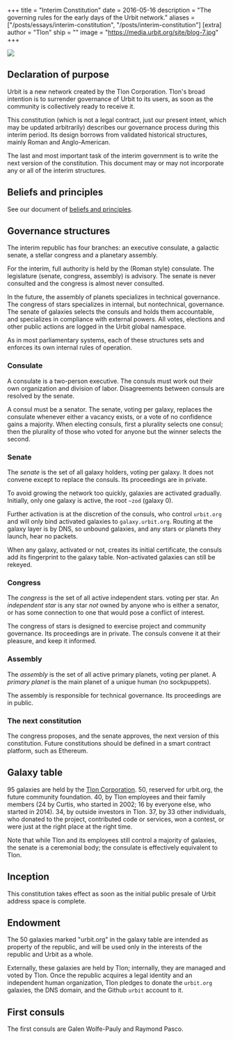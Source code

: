 +++
title = "Interim Constitution"
date = 2016-05-16
description = "The governing rules for the early days of the Urbit network."
aliases = ["/posts/essays/interim-constitution", "/posts/interim-constitution"]
[extra]
author = "Tlon"
ship = ""
image = "https://media.urbit.org/site/blog-7.jpg"
+++

![](https://media.urbit.org/site/blog-7.jpg)

## Declaration of purpose

Urbit is a new network created by the Tlon Corporation.  Tlon's
broad intention is to surrender governance of Urbit to its users,
as soon as the community is collectively ready to receive it.

This constitution (which is not a legal contract, just our present
intent, which may be updated arbitrarily) describes our governance
process during this interim period.  Its design borrows from validated
historical structures, mainly Roman and Anglo-American.

The last and most important task of the interim government is to
write the next version of the constitution.  This document may or
may not incorporate any or all of the interim structures.

## Beliefs and principles

See our document of [beliefs and principles](../beliefs-and-principles).

## Governance structures

The interim republic has four branches: an executive consulate, a
galactic senate, a stellar congress and a planetary assembly.

For the interim, full authority is held by the (Roman style)
consulate.  The legislature (senate, congress, assembly) is
advisory.  The senate is never consulted and the congress is
almost never consulted.

In the future, the assembly of planets specializes in technical
governance.  The congress of stars specializes in internal, but
nontechnical, governance.  The senate of galaxies selects the
consuls and holds them accountable, and specializes in compliance
with external powers.  All votes, elections and other public
actions are logged in the Urbit global namespace.

As in most parliamentary systems, each of these structures sets
and enforces its own internal rules of operation.

### Consulate

A consulate is a two-person executive.  The consuls must work out
their own organization and division of labor.  Disagreements
between consuls are resolved by the senate.

A consul must be a senator.  The senate, voting per galaxy,
replaces the consulate whenever either a vacancy exists, or a
vote of no confidence gains a majority.  When electing consuls,
first a plurality selects one consul; then the plurality of those
who voted for anyone but the winner selects the second.

### Senate

The _senate_ is the set of all galaxy holders, voting per galaxy.
It does not convene except to replace the consuls.  Its
proceedings are in private.

To avoid growing the network too quickly, galaxies are activated
gradually.  Initially, only one galaxy is active, the root `~zod`
(galaxy 0).

Further activation is at the discretion of the consuls, who
control `urbit.org` and will only bind activated galaxies to
`galaxy.urbit.org`.  Routing at the galaxy layer is by DNS, so
unbound galaxies, and any stars or planets they launch, hear no
packets.

When any galaxy, activated or not, creates its initial
certificate, the consuls add its fingerprint to the galaxy table.
Non-activated galaxies can still be rekeyed.

### Congress

The _congress_ is the set of all active independent stars.
voting per star.  An _independent star_ is any star _not_ owned
by anyone who is either a senator, or has some connection to one
that would pose a conflict of interest.

The congress of stars is designed to exercise project and
community governance.  Its proceedings are in private.  The
consuls convene it at their pleasure, and keep it informed.

### Assembly

The _assembly_ is the set of all active primary planets, voting
per planet.  A _primary planet_ is the main planet of a unique
human (no sockpuppets).

The assembly is responsible for technical governance.  Its
proceedings are in public.

### The next constitution

The congress proposes, and the senate approves, the next version
of this constitution.  Future constitutions should be defined in
a smart contract platform, such as Ethereum.

## Galaxy table

95 galaxies are held by the [Tlon Corporation](https://tlon.io/).  50,
reserved for urbit.org, the future community foundation.  40, by
Tlon employees and their family members (24 by Curtis, who
started in 2002; 16 by everyone else, who started in 2014).  34,
by outside investors in Tlon.  37, by 33 other individuals, who
donated to the project, contributed code or services, won a
contest, or were just at the right place at the right time.

Note that while Tlon and its employees still control a majority
of galaxies, the senate is a ceremonial body; the consulate is
effectively equivalent to Tlon.

## Inception

This constitution takes effect as soon as the initial public
presale of Urbit address space is complete.

## Endowment

The 50 galaxies marked "urbit.org" in the galaxy table are
intended as property of the republic, and will be used only in
the interests of the republic and Urbit as a whole.

Externally, these galaxies are held by Tlon; internally, they are
managed and voted by Tlon.  Once the republic acquires a legal
identity and an independent human organization, Tlon pledges to
donate the `urbit.org` galaxies, the DNS domain, and the Github
`urbit` account to it.

## First consuls

The first consuls are Galen Wolfe-Pauly and Raymond Pasco.
